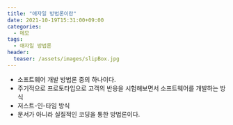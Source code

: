 ```yaml
---
title: "애자일 방법론이란"
date: 2021-10-19T15:31:00+09:00
categories:
  - 메모
tags:
  - 애자일 방법론
header:
  teaser: /assets/images/slipBox.jpg
---
```


- 소프트웨어 개발 방법론 중의 하나이다.
- 주기적으로 프로토타입으로 고객의 반응을 시험해보면서 소프트웨어를 개발하는 방식
- 저스트-인-타임 방식
- 문서가 아니라 실질적인 코딩을 통한 방법론이다.
